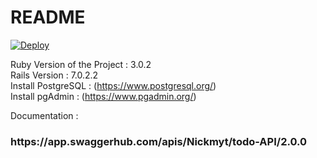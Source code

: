 # README
[![Deploy](https://www.herokucdn.com/deploy/button.png)](https://list-of-todo-items-api.herokuapp.com/)<br />


  Ruby Version of the Project : 3.0.2 <br/>
  Rails Version : 7.0.2.2 <br/>
  Install PostgreSQL : (https://www.postgresql.org/)<br/>
  Install pgAdmin : (https://www.pgadmin.org/)<br/>



Documentation :<br/>

<h3>https://app.swaggerhub.com/apis/Nickmyt/todo-API/2.0.0<h3/>
